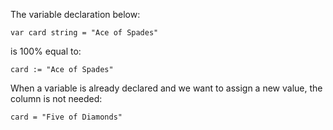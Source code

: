 The variable declaration below:
```
var card string = "Ace of Spades"
```
is 100% equal to:
```
card := "Ace of Spades"
```

When a variable is already declared and we want to assign a new value, the column is not needed:
```
card = "Five of Diamonds"
```